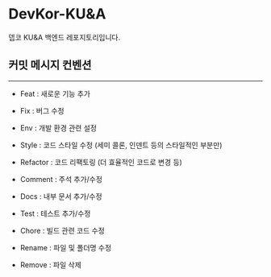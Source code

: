 # DevKor-KU&A
뎁코 KU&A 백엔드 레포지토리입니다.


## 커밋 메시지 컨벤션
---
 * Feat : 새로운 기능 추가

 * Fix : 버그 수정
   
 * Env : 개발 환경 관련 설정
   
 * Style : 코드 스타일 수정 (세미 콜론, 인덴트 등의 스타일적인 부분만)
   
 * Refactor : 코드 리팩토링 (더 효율적인 코드로 변경 등)
   
 * Comment : 주석 추가/수정
   
 * Docs : 내부 문서 추가/수정
   
 * Test : 테스트 추가/수정
   
 * Chore : 빌드 관련 코드 수정
  
 * Rename : 파일 및 폴더명 수정
   
 * Remove : 파일 삭제
  
